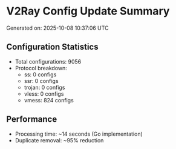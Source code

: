 # V2Ray Config Update Summary
Generated on: 2025-10-08 10:37:06 UTC

## Configuration Statistics
- Total configurations: 9056
- Protocol breakdown:
  - ss: 0 configs
  - ssr: 0 configs
  - trojan: 0 configs
  - vless: 0 configs
  - vmess: 824 configs

## Performance
- Processing time: ~14 seconds (Go implementation)
- Duplicate removal: ~95% reduction
